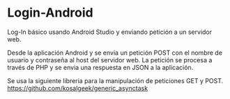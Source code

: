 # Login-Android
Log-In básico usando Android Studio y enviando petición a un servidor web.  

Desde la aplicación Android y se envia un petición POST con el nombre de usuario y contraseña al host del servidor web.
La petición se procesa a través de PHP y se envia una respuesta en JSON a la aplicación.

Se usa la siguiente libreria para la manipulación de peticiones GET y POST.
https://github.com/kosalgeek/generic_asynctask

